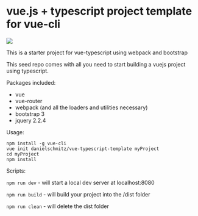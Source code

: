 # vue.js + typescript project template for vue-cli

![](http://i.imgur.com/QP9IuzJ.png)

This is a starter project for vue-typescript using webpack and bootstrap

This seed repo comes with all you need to start building a vuejs project using typescript.

Packages included:

- vue
- vue-router
- webpack (and all the loaders and utilities necessary)
- bootstrap 3
- jquery 2.2.4

Usage:

```
npm install -g vue-cli
vue init danielschmitz/vue-typescript-template myProject
cd myProject
npm install
```


Scripts:

`npm run dev` - will start a local dev server at localhost:8080

`npm run build` - will build your project into the /dist folder

`npm run clean` - will delete the dist folder
